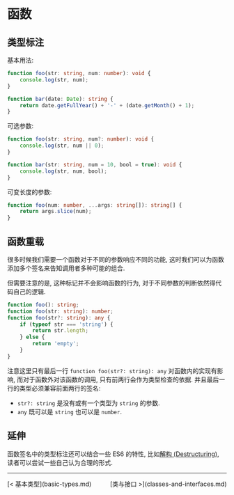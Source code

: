 # 函数

## 类型标注

基本用法:

```ts
function foo(str: string, num: number): void {
    console.log(str, num);
}

function bar(date: Date): string {
    return date.getFullYear() + '-' + (date.getMonth() + 1);
}
```

可选参数:

```ts
function foo(str: string, num?: number): void {
    console.log(str, num || 0);
}

function bar(str: string, num = 10, bool = true): void {
    console.log(str, num, bool);
}
```

可变长度的参数:

```ts
function foo(num: number, ...args: string[]): string[] {
    return args.slice(num);
}
```

## 函数重载

很多时候我们需要一个函数对于不同的参数响应不同的功能, 这时我们可以为函数添加多个签名来告知调用者多种可能的组合.

但需要注意的是, 这种标记并不会影响函数的行为, 对于不同参数的判断依然得代码自己的逻辑.

```ts
function foo(): string;
function foo(str: string): number;
function foo(str?: string): any {
    if (typeof str === 'string') {
        return str.length;
    } else {
        return 'empty';
    }
}
```

注意这里只有最后一行 `function foo(str?: string): any` 对函数内的实现有影响, 而对于函数外对该函数的调用, 只有前两行会作为类型检查的依据. 并且最后一行的类型必须兼容前面两行的签名:

- `str?: string` 是没有或有一个类型为 `string` 的参数.
- `any` 既可以是 `string` 也可以是 `number`.

## 延伸

函数签名中的类型标注还可以结合一些 ES6 的特性, 比如[解构 (Destructuring)](features/destructuring.md), 读者可以尝试一些自己认为合理的形式.

---

<div style="position: absolute;">[< 基本类型](basic-types.md)</div>

<div style="text-align: right;">[类与接口 >](classes-and-interfaces.md)</div>